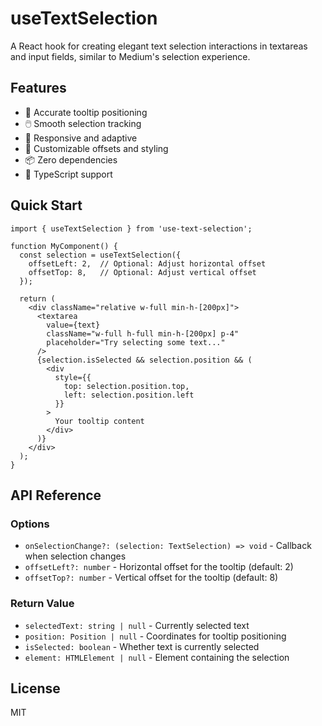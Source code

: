 # useTextSelection

A React hook for creating elegant text selection interactions in textareas and input fields, similar to Medium's selection experience.

## Features

- 🎯 Accurate tooltip positioning
- 🖱️ Smooth selection tracking
- 📱 Responsive and adaptive
- 🎨 Customizable offsets and styling
- 📦 Zero dependencies
- 💪 TypeScript support

## Quick Start

```tsx
import { useTextSelection } from 'use-text-selection';

function MyComponent() {
  const selection = useTextSelection({
    offsetLeft: 2,  // Optional: Adjust horizontal offset
    offsetTop: 8,   // Optional: Adjust vertical offset
  });

  return (
    <div className="relative w-full min-h-[200px]">
      <textarea
        value={text}
        className="w-full h-full min-h-[200px] p-4"
        placeholder="Try selecting some text..."
      />
      {selection.isSelected && selection.position && (
        <div
          style={{
            top: selection.position.top,
            left: selection.position.left
          }}
        >
          Your tooltip content
        </div>
      )}
    </div>
  );
}
```

## API Reference

### Options

- `onSelectionChange?: (selection: TextSelection) => void` - Callback when selection changes
- `offsetLeft?: number` - Horizontal offset for the tooltip (default: 2)
- `offsetTop?: number` - Vertical offset for the tooltip (default: 8)

### Return Value

- `selectedText: string | null` - Currently selected text
- `position: Position | null` - Coordinates for tooltip positioning
- `isSelected: boolean` - Whether text is currently selected
- `element: HTMLElement | null` - Element containing the selection

## License

MIT
